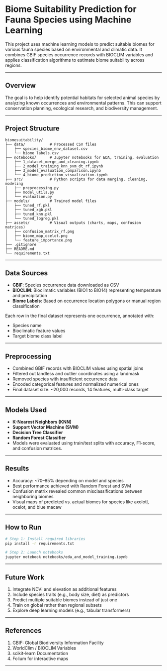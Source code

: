 # Biome Suitability Prediction for Fauna Species using Machine Learning

This project uses machine learning models to predict suitable biomes for various fauna species based on environmental and climatic data. It combines GBIF species occurrence records with BIOCLIM variables and applies classification algorithms to estimate biome suitability across regions.

---

## Overview

The goal is to help identify potential habitats for selected animal species by analyzing known occurrences and environmental patterns. This can support conservation planning, ecological research, and biodiversity management.

---

## Project Structure

```text
biomesuitability/
├── data/           # Processed CSV files
│   ├── species_biome_env_dataset.csv
│   └── biome_labels.csv
├── notebooks/      # Jupyter notebooks for EDA, training, evaluation
│   ├── 1_dataset_merge_and_cleaning.ipynb
│   ├── 2_model_training_knn_svm_dt_rf.ipynb
│   ├── 3_model_evaluation_comparison.ipynb
│   └── 4_biome_prediction_visualization.ipynb
├── src/            # Python scripts for data merging, cleaning, modeling
│   ├── preprocessing.py
│   ├── model_utils.py
│   └── evaluation.py
├── models/         # Trained model files
│   ├── tuned_rf.pkl
│   ├── tuned_xgb.pkl
│   ├── tuned_knn.pkl
│   └── tuned_logreg.pkl
├── assets/         # Visual outputs (charts, maps, confusion matrices)
│   ├── confusion_matrix_rf.png
│   ├── biome_map_ocelot.png
│   └── feature_importance.png
├── .gitignore
├── README.md
└── requirements.txt
```

---

## Data Sources

- **GBIF**: Species occurrence data downloaded as CSV
- **BIOCLIM**: Bioclimatic variables (BIO1 to BIO14) representing temperature and precipitation
- **Biome Labels**: Based on occurrence location polygons or manual region classification

Each row in the final dataset represents one occurrence, annotated with:
- Species name
- Bioclimatic feature values
- Target biome class label

---

## Preprocessing

- Combined GBIF records with BIOCLIM values using spatial joins
- Filtered out landless and outlier coordinates using a landmask
- Removed species with insufficient occurrence data
- Encoded categorical features and normalized numerical ones
- Final dataset size: ~20,000 records, 14 features, multi-class target

---

## Models Used

- **K-Nearest Neighbors (KNN)**
- **Support Vector Machine (SVM)**
- **Decision Tree Classifier**
- **Random Forest Classifier**
- Models were evaluated using train/test splits with accuracy, F1-score, and confusion matrices.

---

## Results

- Accuracy: ~70–85% depending on model and species
- Best performance achieved with Random Forest and SVM
- Confusion matrix revealed common misclassifications between neighboring biomes
- Visual maps of predicted vs. actual biomes for species like axolotl, ocelot, and blue macaw

---

## How to Run

```bash
# Step 1: Install required libraries
pip install -r requirements.txt

# Step 2: Launch notebooks
jupyter notebook notebooks/eda_and_model_training.ipynb
```

---

## Future Work

1. Integrate NDVI and elevation as additional features
2. Include species traits (e.g., body size, diet) as predictors
3. Predict multiple suitable biomes instead of just one
4. Train on global rather than regional subsets
5. Explore deep learning models (e.g., tabular transformers)

---

## References

1. GBIF: Global Biodiversity Information Facility
2. WorldClim / BIOCLIM Variables
3. scikit-learn Documentation
4. Folium for interactive maps

---
